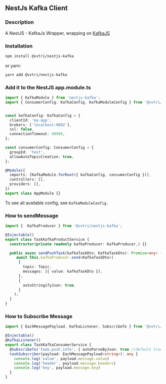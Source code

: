 ## NestJs Kafka Client

### Description

A NestJS - KafkaJs Wrapper, wrapping on [KafkaJS](https://github.com/tulios/kafkajs)

### Installation

```bash
npm install @vvtri/nestjs-kafka
```
or yarn:
```bash
yarn add @vvtri/nestjs-kafka
```

### Add it to the NestJS app.module.ts

```ts
import { KafkaModule } from 'nestjs-kafka';
import { ConsumerConfig, KafkaConfig, KafkaModuleConfig } from '@vvtri/nestjs-kafka';


const kafkaConfig: KafkaConfig = {
  clientId: 'my-app',
  brokers: ['localhost:9092'],
  ssl: false,
  connectionTimeout: 99999,
};

const consumerConfig: ConsumerConfig = {
  groupId: 'test',
  allowAutoTopicCreation: true,
};

@Module({
  imports: [KafkaModule.forRoot({ kafkaConfig, consumerConfig })],
  controllers: [],
  providers: [],
})
export class AppModule {}
```

To see all available config, see `KafkaModuleConfig.`

### How to sendMessage

```ts
import {  KafkaProducer } from '@vvtri/nestjs-kafka';

@Injectable()
export class TaskKafkaProductService {
  constructor(private readonly kafkaProducer: KafkaProducer,) {}

  public async sendPushTask(kafkaTaskDto: KafkaTaskDto): Promise<any> {
     await this.kafkaProducer.send<KafkaTaskDto>(
      {
        topic: Topic,
        messages: [{ value: kafkaTaskDto }],
      },
      {
        autoStringifyJson: true,
      }
    );
  }
}
```

### How to Subscribe Message

```ts
import { EachMessagePayload, KafkaListener, SubscribeTo } from '@vvtri/nestjs-kafka';

@Injectable()
@KafkaListener()
export class TaskKafkaConsumerService {
  @SubscribeTo('task.push.info', { autoParseByJson: true //default true})
  taskSubscriber(payload: EachMessagePayload<string>): any {
    console.log('value', payload.message.value)
    console.log('header', payload.message.headers)
    console.log('key', payload.message.key)
  }
}
```
